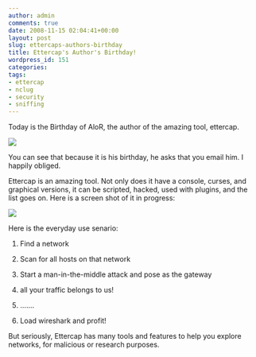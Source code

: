 ```yaml
---
author: admin
comments: true
date: 2008-11-15 02:04:41+00:00
layout: post
slug: ettercaps-authors-birthday
title: Ettercap's Author's Birthday!
wordpress_id: 151
categories:
tags:
- ettercap
- nclug
- security
- sniffing
---
```


Today is the Birthday of AloR, the author of the amazing tool, ettercap.

[![](/uploads/etter-terminal.png)](/uploads/etter-terminal.png)

You can see that because it is his birthday, he asks that you email him. I happily obliged.

Ettercap is an amazing tool. Not only does it have a console, curses, and graphical versions, it can be scripted, hacked, used with plugins, and the list goes on. Here is a screen shot of it in progress:

[![](/uploads/ettercap.png)](/uploads/ettercap.png)

Here is the everyday use senario:



	
  1. Find a network

	
  2. Scan for all hosts on that network

	
  3. Start a man-in-the-middle attack and pose as the gateway

	
  4. all your traffic belongs to us!

	
  5. .......

	
  6. Load wireshark and profit!


But seriously, Ettercap has many tools and features to help you explore networks, for malicious or research purposes.
